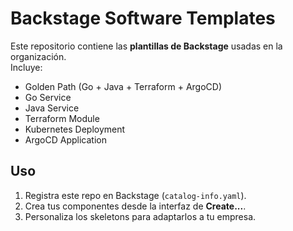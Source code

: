 # Backstage Software Templates

Este repositorio contiene las **plantillas de Backstage** usadas en la organización.  
Incluye:

- Golden Path (Go + Java + Terraform + ArgoCD)
- Go Service
- Java Service
- Terraform Module
- Kubernetes Deployment
- ArgoCD Application

## Uso
1. Registra este repo en Backstage (`catalog-info.yaml`).
2. Crea tus componentes desde la interfaz de **Create...**.
3. Personaliza los skeletons para adaptarlos a tu empresa.
